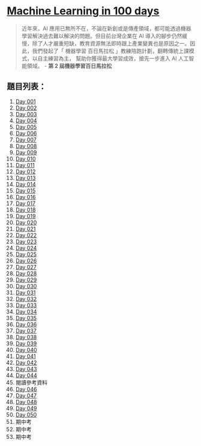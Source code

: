 # [Machine Learning in 100 days](https://ai100-2.cupoy.com/)
>近年來，AI 應用已無所不在，不論在新創或是傳產領域，都可能透過機器學習解決過去難以解決的問題。但目前台灣企業在 AI 導入的腳步仍然緩慢，除了人才嚴重短缺，教育資源無法即時跟上產業變異也是原因之一。因此，我們發起了「 機器學習 百日馬拉松 」教練陪跑計劃，翻轉傳統上課模式，以自主練習為主， 幫助你獲得最大學習成效，搶先一步進入 AI 人工智能領域。 - **第 2 屆機器學習百日馬拉松**

## 題目列表：
001. [Day 001](./questions/D001.md)
002. [Day 002](./questions/D002.md)
003. [Day 003](./questions/D003.md)
004. [Day 004](./questions/D004.md)
005. [Day 005](./questions/D005.md)
006. [Day 006](./questions/D006.md)
007. [Day 007](./questions/D007.md)
008. [Day 008](./questions/D008.md)
009. [Day 009](./questions/D009.md)
010. [Day 010](./questions/D010.md)
011. [Day 011](./questions/D011.md)
012. [Day 012](./questions/D012.md)
013. [Day 013](./questions/D013.md)
014. [Day 014](./questions/D014.md)
015. [Day 015](./questions/D015.md)
016. [Day 016](./questions/D016.md)
017. [Day 017](./questions/D017.md)
018. [Day 018](./questions/D018.md)
019. [Day 019](./questions/D019.md)
020. [Day 020](./questions/D020.md)
021. [Day 021](./questions/D021.md)
022. [Day 022](./questions/D022.md)
023. [Day 023](./questions/D023.md)
024. [Day 024](./questions/D024.md)
025. [Day 025](./questions/D025.md)
026. [Day 026](./questions/D026.md)
027. [Day 027](./questions/D027.md)
028. [Day 028](./questions/D028.md)
029. [Day 029](./questions/D029.md)
030. [Day 030](./questions/D030.md)
031. [Day 031](./questions/D031.md)
032. [Day 032](./questions/D032.md)
033. [Day 033](./questions/D033.md)
034. [Day 034](./questions/D034.md)
035. [Day 035](./questions/D035.md)
036. [Day 036](./questions/D036.md)
037. [Day 037](./questions/D037.md)
038. [Day 038](./questions/D038.md)
039. [Day 039](./questions/D039.md)
040. [Day 040](./questions/D040.md)
041. [Day 041](./questions/D041.md)
042. [Day 042](./questions/D042.md)
043. [Day 043](./questions/D043.md)
044. [Day 044](./questions/D044.md)
045. 閱讀參考資料
046. [Day 046](./questions/D046.md)
047. [Day 047](./questions/D047.md)
048. [Day 048](./questions/D048.md)
049. [Day 049](./questions/D049.md)
050. [Day 050](./questions/D050.md)
051. 期中考
052. 期中考
053. 期中考
